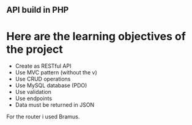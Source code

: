 ## API build in PHP

# Here are the learning objectives of the project

- Create as RESTful API
- Use MVC pattern (without the v)
- Use CRUD operations
- Use MySQL database (PDO)
- Use validation
- Use endpoints
- Data must be returned in JSON

For the router i used Bramus.
